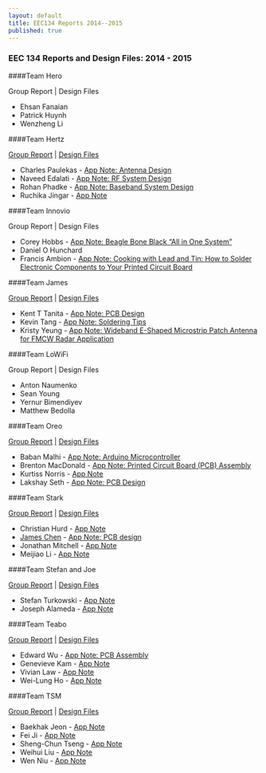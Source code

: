 ```yaml
---
layout: default
title: EEC134 Reports 2014--2015
published: true
---
```

### EEC 134 Reports and Design Files: 2014 - 2015

####Team Hero

Group Report \| Design Files 

* Ehsan Fanaian
* Patrick Huynh
* Wenzheng Li

####Team Hertz

[Group Report](/education/files/eec134-2014-2015/Team_Hertz/Team_Hertz_Report.pdf) \| [Design Files](/education/files/eec134-2014-2015/Team_Hertz/Team_Hertz_Design_Fiels.zip)

* Charles Paulekas - [App Note: Antenna Design](/education/files/eec134-2014-2015/Team_Hertz/AN_Charles_Paulekas.pdf)
* Naveed Edalati - [App Note: RF System Design](/education/files/eec134-2014-2015/Team_Hertz/AN_Naveed_Edalati.pdf)
* Rohan Phadke - [App Note: Baseband System Design](/education/files/eec134-2014-2015/Team_Hertz/AN_Rohan_Phadke.pdf)
* Ruchika Jingar - [App Note](/education/files/eec134-2014-2015/Team_Hertz/AN_Ruchika_Jingar.docx)

####Team Innovio

Group Report \| Design Files

* Corey Hobbs - [App Note: Beagle Bone Black “All in One System”](/education/files/eec134-2014-2015/Team_Innovio/AN_Corey_Hobbs.pdf)
* Daniel O Hunchard
* Francis Ambion - [App Note: Cooking with Lead and Tin: How to Solder Electronic Components to Your Printed Circuit Board](/education/files/eec134-2014-2015/Team_Innovio/AN_Francis_Ambion.docx)

####Team James

[Group Report](/education/files/eec134-2014-2015/Team_James/Team_James_Report.docx) \| [Design Files](/education/files/eec134-2014-2015/Team_James/Team_James_Design_Files.docx)

* Kent T Tanita - [App Note: PCB Design](/education/files/eec134-2014-2015/Team_James/AN_Kent_Tanita.docx)
* Kevin Tang - [App Note: Soldering Tips](/education/files/eec134-2014-2015/Team_James/AN_Kevin_Tang.docx)
* Kristy Yeung - [App Note: Wideband E-Shaped Microstrip Patch Antenna for FMCW Radar Application](/education/files/eec134-2014-2015/Team_James/AN_Kristy_Yeung.docx)
 
####Team LoWiFi

Group Report \| Design Files

* Anton Naumenko
* Sean Young
* Yernur Bimendiyev
* Matthew Bedolla

####Team Oreo

[Group Report](/education/files/eec134-2014-2015/Team_Oreo/Team_Oreo_Report.doc) \| [Design Files](/education/files/eec134-2014-2015/Team_Oreo/Team_Oreo_Design_Files.zip)

* Baban Malhi - [App Note: Arduino Microcontroller](/education/files/eec134-2014-2015/Team_Oreo/AN_Baban_Malhi.pdf)
* Brenton MacDonald - [App Note: Printed Circuit Board (PCB) Assembly](/education/files/eec134-2014-2015/Team_Oreo/AN_Brenton_MacDonald.doc)
* Kurtiss Norris - [App Note](/education/files/eec134-2014-2015/Team_Oreo/AN_Kurt_Norris.doc)
* Lakshay Seth - [App Note: PCB Design](/education/files/eec134-2014-2015/Team_Oreo/AN_Lakshay_Seth.docx)

####Team Stark

[Group Report](/education/files/eec134-2014-2015/Team_Stark/Team_Stark_Report.doc) \| [Design Files](/education/files/eec134-2014-2015/Team_Stark/Team_Stark_Design_Files.zip)

* Christian Hurd - [App Note](/education/files/eec134-2014-2015/Team_Stark/AN_Christian_Hurd.docx)
* [James Chen](https://www.linkedin.com/pub/james-chen/a5/a80/3b9) - [App Note: PCB design](/education/files/eec134-2014-2015/Team_Stark/AN_James_Chen.pdf)
* Jonathan Mitchell - [App Note](/education/files/eec134-2014-2015/Team_Stark/AN_Jonathan_Mitchell.pdf)
* Meijiao Li - [App Note](/education/files/eec134-2014-2015/Team_Stark/AN_Meijiao_Li.docx)

####Team Stefan and Joe

[Group Report](/education/files/eec134-2014-2015/Team_Stefan_Joe/Team_Stefan_Joe_Report.pdf) \| [Design Files](/education/files/eec134-2014-2015/Team_Stefan_Joe/Team_Stefan_Joe_Design_Files.zip)

* Stefan Turkowski - [App Note](/education/files/eec134-2014-2015/Team_Stefan_Joe/AN_Stefan.docx)
* Joseph Alameda - [App Note](/education/files/eec134-2014-2015/Team_Stefan_Joe/AN_Joseph_Alameda.docx)

####Team Teabo

[Group Report](/education/files/eec134-2014-2015/Team_Teabo/Team_Teabo_Report.pdf) \| [Design Files](/education/files/eec134-2014-2015/Team_Teabo/Team_Teabo_Design_Files.zip)

* Edward Wu - [App Note: PCB Assembly](/education/files/eec134-2014-2015/Team_Teabo/AN_Edward_Wu.pdf)
* Genevieve Kam - [App Note](/education/files/eec134-2014-2015/Team_Teabo/AN_Genevieve_Kam.pdf)
* Vivian Law - [App Note](/education/files/eec134-2014-2015/Team_Teabo/AN_Vivian_Law.pdf)
* Wei-Lung Ho - [App Note](/education/files/eec134-2014-2015/Team_Teabo/AN_Weilung_Ho.pdf)

####Team TSM

[Group Report](/education/files/eec134-2014-2015/Team_TSM/Team_TSM_Report.pdf) \| [Design Files](/education/files/eec134-2014-2015/Team_TSM/Team_TSM_Design_Files.zip)

* Baekhak Jeon - [App Note](/education/files/eec134-2014-2015/Team_TSM/AN_Baekhak_Jeon.pdf)
* Fei Ji - [App Note](/education/files/eec134-2014-2015/Team_TSM/AN_Fei_Ji.pdf)
* Sheng-Chun Tseng - [App Note](/education/files/eec134-2014-2015/Team_TSM/AN_Sheng_Chun.pdf)
* Weihui Liu - [App Note](/education/files/eec134-2014-2015/Team_TSM/AN_Weihui_Liu.pdf)
* Wen Niu - [App Note](/education/files/eec134-2014-2015/Team_TSM/AN_Wen_Niu.pdf)
